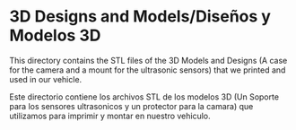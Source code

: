 3D Designs and Models/Diseños y Modelos 3D
====  

This directory contains the STL files of the 3D Models and Designs (A case for the camera and a mount for the ultrasonic sensors) that we printed and used in our vehicle.  
  
Este directorio contiene los archivos STL de los modelos 3D (Un Soporte para los sensores ultrasonicos y un protector para la camara) que utilizamos para imprimir y montar en nuestro vehiculo.

